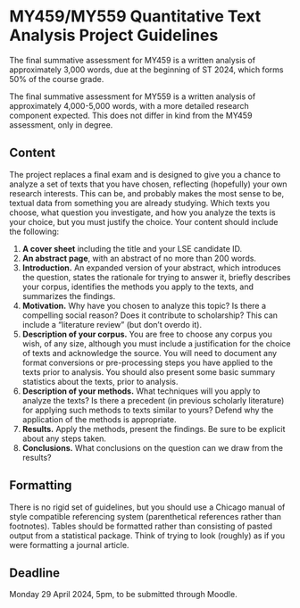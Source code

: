 # MY459/MY559 Quantitative Text Analysis Project Guidelines

The final summative assessment for MY459 is a written analysis of approximately 3,000 words, due at the beginning of ST 2024, which forms 50% of the course grade.

The final summative assessment for MY559 is a written analysis of approximately 4,000-5,000 words, with a more detailed research component expected. This does not differ in kind from the MY459 assessment, only in degree.

## Content
The project replaces a final exam and is designed to give you a chance to analyze a set of texts that you have chosen, reflecting (hopefully) your own research interests. This can be, and probably makes the most sense to be, textual data from something you are already studying. Which texts you choose, what question you investigate, and how you analyze the texts is your choice, but you must justify the choice.
Your content should include the following:

1. **A cover sheet** including the title and your LSE candidate ID.
2. **An abstract page**, with an abstract of no more than 200 words.
3. **Introduction.** An expanded version of your abstract, which introduces the question, states the rationale for trying to answer it, briefly describes your corpus, identifies the methods you apply to the texts, and summarizes the findings.
4. **Motivation.** Why have you chosen to analyze this topic? Is there a compelling social reason? Does it contribute to scholarship? This can include a “literature review” (but don’t overdo it).
5. **Description of your corpus.** You are free to choose any corpus you wish, of any size, although you must include a justification for the choice of texts and acknowledge the source. You will need to document any format conversions or pre-processing steps you have applied to the texts prior to analysis. You should also present some basic summary statistics about the texts, prior to analysis.
6. **Description of your methods.** What techniques will you apply to analyze the texts? Is there a precedent (in previous scholarly literature) for applying such methods to texts similar to yours? Defend why the application of the methods is appropriate.
7. **Results.** Apply the methods, present the findings. Be sure to be explicit about any steps taken.
8. **Conclusions.** What conclusions on the question can we draw from the results?

## Formatting

There is no rigid set of guidelines, but you should use a Chicago manual of style compatible referencing system (parenthetical references rather than footnotes). Tables should be formatted rather than consisting of pasted output from a statistical package. Think of trying to look (roughly) as if you were formatting a journal article.

## Deadline

Monday 29 April 2024, 5pm, to be submitted through Moodle.
